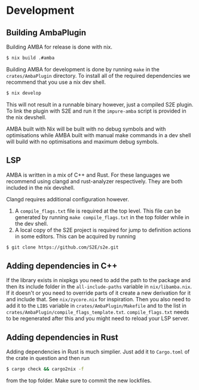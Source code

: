 # Development

## Building AmbaPlugin
Building AMBA for release is done with nix.
```bash
$ nix build .#amba
```
Building AMBA for development is done by running `make` in the
`crates/AmbaPlugin` directory. To install all of the required
dependencies we recommend that you use a nix dev shell.
```bash
$ nix develop
```
This will not result in a runnable binary however, just a compiled
S2E plugin. To link the plugin with S2E and run it the `impure-amba`
script is provided in the nix devshell.

AMBA built with Nix will be built with no debug symbols and with
optimisations while AMBA built with manual make commands in a dev
shell will build with no optimisations and maximum debug symbols.

## LSP

AMBA is written in a mix of C++ and Rust. For these languages we
recommend using clangd and rust-analyzer respectively. They are both
included in the nix devshell.

Clangd requires additional configuration however.
1) A `compile_flags.txt` file is required at the top level.
    This file can be generated by running `make compile_flags.txt`
    in the top folder while in the dev shell.
2) A local copy of the S2E project is required for jump to definition
    actions in some editors. This can be acquired by running
```bash
$ git clone https://github.com/S2E/s2e.git
```

## Adding dependencies in C++
If the library exists in nixpkgs you need to add the path to the
package and then its include folder in the `all-include-paths`
variable in `nix/libamba.nix`. If it doesn't or you need to override
parts of it create a new derivation for it and include that. See
`nix/zycore.nix` for inspiration.
Then you also need to add it to the `LIBS` variable in
`crates/AmbaPlugin/Makefile` and to the list in
`crates/AmbaPlugin/compile_flags_template.txt`. `compile_flags.txt`
needs to be regenerated after this and you might need to reload your
LSP server.

## Adding dependencies in Rust
Adding dependencies in Rust is much simplier. Just add it to `Cargo.toml`
of the crate in question and then run
```bash
$ cargo check && cargo2nix -f
```
from the top folder. Make sure to commit the new lockfiles.
